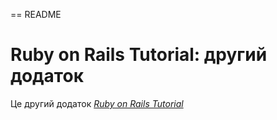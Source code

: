 == README

# Ruby on Rails Tutorial: другий додаток

Це другий додаток
[*Ruby on Rails Tutorial*](http://railstutorial.org/)